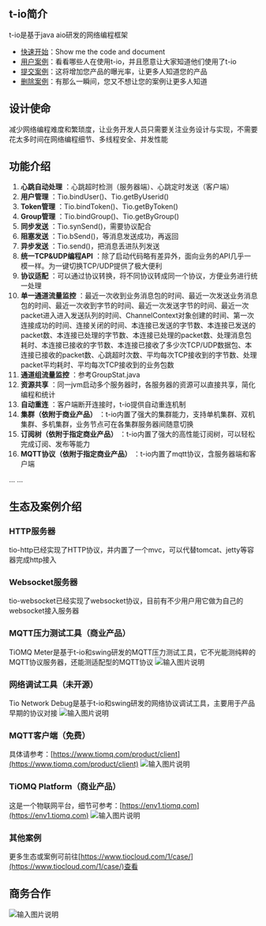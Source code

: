 ## t-io简介
t-io是基于java aio研发的网络编程框架
- [快速开始](https://www.tiomq.com/books/doc/126/1013)：Show me the code and document
- [用户案例](https://www.tiomq.com/books/doc/36/1017)：看看哪些人在使用t-io，并且愿意让大家知道他们使用了t-io
- [提交案例](https://www.tiomq.com/books/doc/36/1135)：这将增加您产品的曝光率，让更多人知道您的产品
- [删除案例](https://www.tiomq.com/books/doc/36/1202)：有那么一瞬间，您又不想让您的案例让更多人知道

## 设计使命
减少网络编程难度和繁琐度，让业务开发人员只需要关注业务设计与实现，不需要花太多时间在网络编程细节、多线程安全、并发性能

## 功能介绍
1.  **心跳自动处理** ：心跳超时检测（服务器端）、心跳定时发送（客户端）
1.  **用户管理** ：Tio.bindUser()、Tio.getByUserid()
1.  **Token管理** ：Tio.bindToken()、Tio.getByToken()
1.  **Group管理** ：Tio.bindGroup()、Tio.getByGroup()
1.  **同步发送** ：Tio.synSend()，需要协议配合
1.  **阻塞发送** ：Tio.bSend()，等消息发送成功，再返回
1.  **异步发送** ：Tio.send()，把消息丢进队列发送
1.  **统一TCP&UDP编程API** ：除了启动代码略有差异外，面向业务的API几乎一模一样。为一键切换TCP/UDP提供了极大便利
1.  **协议适配** ：可以通过协议转换，将不同协议转成同一个协议，方便业务进行统一处理
1.  **单一通道流量监控** ：最近一次收到业务消息包的时间、最近一次发送业务消息包的时间、最近一次收到字节的时间、最近一次发送字节的时间、最近一次packet进入进入发送队列的时间、ChannelContext对象创建的时间、第一次连接成功的时间、连接关闭的时间、本连接已发送的字节数、本连接已发送的packet数、本连接已处理的字节数、本连接已处理的packet数、处理消息包耗时、本连接已接收的字节数、本连接已接收了多少次TCP/UDP数据包、本连接已接收的packet数、心跳超时次数、平均每次TCP接收到的字节数、处理packet平均耗时、平均每次TCP接收到的业务包数
1.  **通道组流量监控** ：参考GroupStat.java
1.  **资源共享** ：同一jvm启动多个服务器时，各服务器的资源可以直接共享，简化编程和统计
1.  **自动重连** ：客户端断开连接时，t-io提供自动重连机制
1.  **集群（依附于商业产品）** ：t-io内置了强大的集群能力，支持单机集群、双机集群、多机集群，业务节点可在各集群服务器间随意切换
1.  **订阅树（依附于指定商业产品）** ：t-io内置了强大的高性能订阅树，可以轻松完成订阅、发布等能力
1.  **MQTT协议（依附于指定商业产品）** ：t-io内置了mqtt协议，含服务器端和客户端

... ...

## 生态及案例介绍
### HTTP服务器
tio-http已经实现了HTTP协议，并内置了一个mvc，可以代替tomcat、jetty等容器完成http接入

### Websocket服务器
tio-websocket已经实现了websocket协议，目前有不少用户用它做为自己的websocket接入服务器

### MQTT压力测试工具（商业产品）
TiOMQ Meter是基于t-io和swing研发的MQTT压力测试工具，它不光能测纯粹的MQTT协议服务器，还能测适配型的MQTT协议
![输入图片说明](https://res.tiocloud.com/202405/tiomq/doc/img/50/8931/1119484/88097537/74541310905/43/103347/1787672144549912576.png)

### 网络调试工具（未开源）
Tio Network Debug是基于t-io和swing研发的网络协议调试工具，主要用于产品早期的协议对接
![输入图片说明](https://res.tiocloud.com/202312/tiomq/doc/img/50/8931/1119484/88097537/74541310905/45/193509/1733087818730840064.png)

### MQTT客户端（免费）
具体请参考：[https://www.tiomq.com/product/client](https://www.tiomq.com/product/client)
![输入图片说明](https://res.tiocloud.com/202405/tiomq/doc/img/50/8931/1119484/88097537/74541310905/13/104103/1787673973295816704.png)

### TiOMQ Platform（商业产品）
这是一个物联网平台，细节可参考：[https://env1.tiomq.com](https://env1.tiomq.com)
![输入图片说明](https://res.tiocloud.com/202405/tiomq/doc/img/50/8931/1119484/88097537/74541310905/89/104318/1787674538654441472.png)

### 其他案例
更多生态或案例可前往[https://www.tiocloud.com/1/case/](https://www.tiocloud.com/1/case/)查看

## 商务合作
![输入图片说明](https://www.tiocloud.com/1/imgs/product/ercode2.png?8888)
